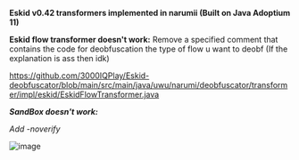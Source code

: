 **Eskid v0.42 transformers implemented in narumii (Built on Java Adoptium 11)**

**Eskid flow transformer doesn't work:**
Remove a specified comment that contains the code for deobfuscation the type of flow u want to deobf (If the explanation is ass then idk)

https://github.com/3000IQPlay/Eskid-deobfuscator/blob/main/src/main/java/uwu/narumi/deobfuscator/transformer/impl/eskid/EskidFlowTransformer.java

***SandBox doesn't work:***

*Add -noverify*

![image](https://user-images.githubusercontent.com/75604883/216348333-61d173ab-837e-4835-b1de-fb2e39770e0e.png)
